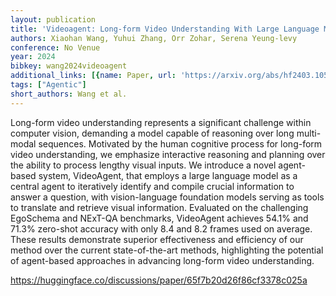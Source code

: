 ```yaml
---
layout: publication
title: 'Videoagent: Long-form Video Understanding With Large Language Model As Agent'
authors: Xiaohan Wang, Yuhui Zhang, Orr Zohar, Serena Yeung-levy
conference: No Venue
year: 2024
bibkey: wang2024videoagent
additional_links: [{name: Paper, url: 'https://arxiv.org/abs/hf2403.10517'}]
tags: ["Agentic"]
short_authors: Wang et al.
---
```

Long-form video understanding represents a significant challenge within computer vision, demanding a model capable of reasoning over long multi-modal sequences. Motivated by the human cognitive process for long-form video understanding, we emphasize interactive reasoning and planning over the ability to process lengthy visual inputs. We introduce a novel agent-based system, VideoAgent, that employs a large language model as a central agent to iteratively identify and compile crucial information to answer a question, with vision-language foundation models serving as tools to translate and retrieve visual information. Evaluated on the challenging EgoSchema and NExT-QA benchmarks, VideoAgent achieves 54.1% and 71.3% zero-shot accuracy with only 8.4 and 8.2 frames used on average. These results demonstrate superior effectiveness and efficiency of our method over the current state-of-the-art methods, highlighting the potential of agent-based approaches in advancing long-form video understanding.

https://huggingface.co/discussions/paper/65f7b20d26f86cf3378c025a